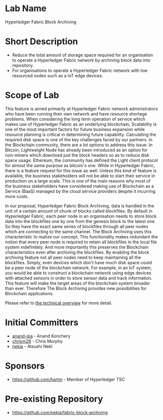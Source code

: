 # Lab Name
Hyperledger Fabric Block Archiving

# Short Description

* Reduce the total amount of storage space required for an organisation to operate a Hyperledger Fabric network by archiving block data into repository.
* For organisations to operate a Hyperledger Fabric network with low resourced nodes such as a IoT edge devices.

# Scope of Lab

This feature is aimed primarily at Hyperledger Fabric network administrators who have been running their own network and have resource shortage problems. When considering the long term operation of service which makes use of Hyperledger Fabric as an underlying blockchain, Scalability is one of the most important factors for future business expansion while resource planning is critical in determining future capability. Calculating the required disk space is one of the key challenges faced by our partners. In the Blockchain community, there are a lot options to address this issue. In Bitcoin, Lightweight Node has already been introduced as an option for non-miners which download just the block headers so as to reduce disk space usage. Ethereum, the community has defined the Light client protocol for almost the same purpose as bitcoin's one. While in Hyperledger Fabric, there is a feature request for this issue as well. Unless this kind of feature is available, the business stakeholders will not be able to start their service in production on a large scale. This is one of the main reasons why most of the business stakeholders have considered making use of Blockchain as a Service (BaaS) managed by the cloud service providers despite it incurring more costs.

In our proposal, Hyperledger Fabric Block Archiving, data is handled in the unit of a certain amount of chunk of blocks called blockfiles. By default in Hyperledger Fabric, each peer node in an organisation needs to store block data into the blockfiles one by one from the genesis block to the latest one. So they have the exact same series of blockfiles through all peer nodes which are connecting to the same channel. The Block Archiving uses this characteristic to realize our concept. This functionality makes redundant the notion that every peer node is required to retain all blockfiles in the local file system indefinitely. And more importantly this preserves the Blockchain characteristics even after archiving the blockfiles. By enabling the block archiving feature not all peer nodes need to keep maintaining all the blockfiles. Simply, even devices which don't have much disk space could be a peer node of the blockchain network. For example, in an IoT system, you would be able to construct a blockchain network using edge devices with attached sensors in order to store sensor data and track information. This feature will make the target areas of the blockchain system broader than ever. Therefore The Block Archiving provides new possibilities for Blockchain applications.

Please refer to [the technical overview](https://github.com/nekia/fabric-block-archiving/blob/techoverview/BlockVault%20-%20Technical%20Overview.pdf) for more detail.


# Initial Committers
- [anand-jpa](https://github.com/anand-jpa) - Anand Konchery
- [chrism28](https://github.com/chrism28) - Chris Murphy
- [nekia](https://github.com/nekia) - Atsushi Neki

# Sponsors
- https://github.com/hartm - Member of Hyperledger TSC

# Pre-existing Repository
- https://github.com/nekia/fabric-block-archiving

